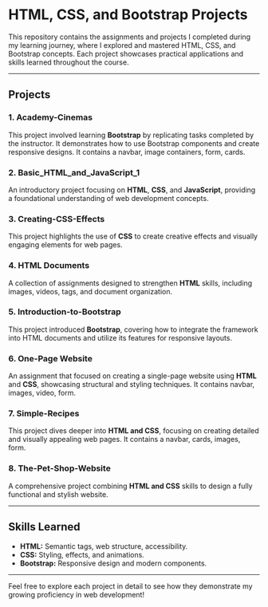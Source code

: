 # HTML, CSS, and Bootstrap Projects

This repository contains the assignments and projects I completed during my learning journey, where I explored and mastered HTML, CSS, and Bootstrap concepts. Each project showcases practical applications and skills learned throughout the course.

---

## Projects

### 1. Academy-Cinemas  
This project involved learning **Bootstrap** by replicating tasks completed by the instructor. It demonstrates how to use Bootstrap components and create responsive designs. It contains a navbar, image containers, form, cards.

### 2. Basic_HTML_and_JavaScript_1  
An introductory project focusing on **HTML**, **CSS**, and **JavaScript**, providing a foundational understanding of web development concepts.

### 3. Creating-CSS-Effects  
This project highlights the use of **CSS** to create creative effects and visually engaging elements for web pages.

### 4. HTML Documents  
A collection of assignments designed to strengthen **HTML** skills, including images, videos, tags, and document organization.

### 5. Introduction-to-Bootstrap  
This project introduced **Bootstrap**, covering how to integrate the framework into HTML documents and utilize its features for responsive layouts.

### 6. One-Page Website  
An assignment that focused on creating a single-page website using **HTML** and **CSS**, showcasing structural and styling techniques. It contains navbar, images, video, form.

### 7. Simple-Recipes  
This project dives deeper into **HTML and CSS**, focusing on creating detailed and visually appealing web pages. It contains a navbar, cards, images, form.

### 8. The-Pet-Shop-Website  
A comprehensive project combining **HTML and CSS** skills to design a fully functional and stylish website.

---

## Skills Learned
- **HTML:** Semantic tags, web structure, accessibility.
- **CSS:** Styling, effects, and animations.
- **Bootstrap:** Responsive design and modern components.

---

Feel free to explore each project in detail to see how they demonstrate my growing proficiency in web development!
